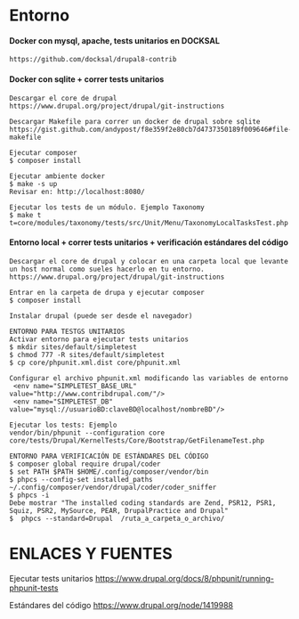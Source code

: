 Entorno
========
#### Docker con mysql, apache, tests unitarios en DOCKSAL
```
https://github.com/docksal/drupal8-contrib
```

#### Docker con sqlite + correr tests unitarios
```
Descargar el core de drupal
https://www.drupal.org/project/drupal/git-instructions

Descargar Makefile para correr un docker de drupal sobre sqlite
https://gist.github.com/andypost/f8e359f2e80cb7d4737350189f009646#file-makefile

Ejecutar composer
$ composer install 

Ejecutar ambiente docker
$ make -s up
Revisar en: http://localhost:8080/

Ejecutar los tests de un módulo. Ejemplo Taxonomy
$ make t t=core/modules/taxonomy/tests/src/Unit/Menu/TaxonomyLocalTasksTest.php
```
#### Entorno local + correr tests unitarios + verificación estándares del código
```
Descargar el core de drupal y colocar en una carpeta local que levante un host normal como sueles hacerlo en tu entorno.
https://www.drupal.org/project/drupal/git-instructions

Entrar en la carpeta de drupa y ejecutar composer
$ composer install 

Instalar drupal (puede ser desde el navegador)

ENTORNO PARA TESTGS UNITARIOS
Activar entorno para ejecutar tests unitarios
$ mkdir sites/default/simpletest
$ chmod 777 -R sites/default/simpletest
$ cp core/phpunit.xml.dist core/phpunit.xml

Configurar el archivo phpunit.xml modificando las variables de entorno
 <env name="SIMPLETEST_BASE_URL" value="http://www.contribdrupal.com/"/>
 <env name="SIMPLETEST_DB" value="mysql://usuarioBD:claveBD@localhost/nombreBD"/>

Ejecutar los tests: Ejemplo
vendor/bin/phpunit --configuration core core/tests/Drupal/KernelTests/Core/Bootstrap/GetFilenameTest.php

ENTORNO PARA VERIFICACIÓN DE ESTÁNDARES DEL CÓDIGO
$ composer global require drupal/coder
$ set PATH $PATH $HOME/.config/composer/vendor/bin
$ phpcs --config-set installed_paths ~/.config/composer/vendor/drupal/coder/coder_sniffer
$ phpcs -i
Debe mostrar "The installed coding standards are Zend, PSR12, PSR1, Squiz, PSR2, MySource, PEAR, DrupalPractice and Drupal"
$  phpcs --standard=Drupal  /ruta_a_carpeta_o_archivo/
```
ENLACES Y FUENTES
=================
Ejecutar tests unitarios
https://www.drupal.org/docs/8/phpunit/running-phpunit-tests

Estándares del código
https://www.drupal.org/node/1419988

